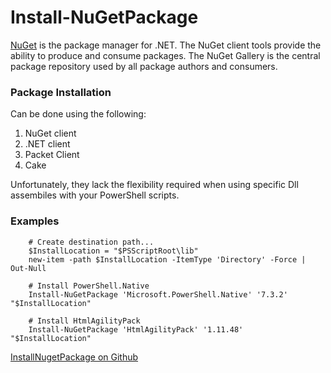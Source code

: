 # Install-NuGetPackage

[NuGet](https://www.nuget.org/) is the package manager for .NET. The NuGet client tools provide the ability to produce and consume packages. The NuGet Gallery is the central package repository used by all package authors and consumers.

### Package Installation

Can be done using the following: 

1) NuGet client
2) .NET client
3) Packet Client
4) Cake

Unfortunately, they lack the flexibility required when using specific Dll assembiles with your PowerShell scripts.

### Examples

```
    # Create destination path...
    $InstallLocation = "$PSScriptRoot\lib"
    new-item -path $InstallLocation -ItemType 'Directory' -Force | Out-Null

    # Install PowerShell.Native
    Install-NuGetPackage 'Microsoft.PowerShell.Native' '7.3.2' "$InstallLocation"

    # Install HtmlAgilityPack
    Install-NuGetPackage 'HtmlAgilityPack' '1.11.48' "$InstallLocation"
```


[InstallNugetPackage on Github](https://github.com/arsscriptum/PowerShell.Public.Sandbox/tree/master/InstallNugetPackage)